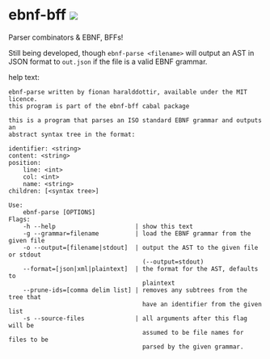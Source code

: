 # ebnf-bff ![](https://travis-ci.org/Lokidottir/ebnf-bff.svg?branch=master)

Parser combinators & EBNF, BFFs!

Still being developed, though `ebnf-parse <filename>` will output an AST in JSON
format to `out.json` if the file is a valid EBNF grammar.

help text:
```
ebnf-parse written by fionan haralddottir, available under the MIT licence.
this program is part of the ebnf-bff cabal package

this is a program that parses an ISO standard EBNF grammar and outputs an
abstract syntax tree in the format:

identifier: <string>
content: <string>
position:
    line: <int>
    col: <int>
    name: <string>
children: [<syntax tree>]

Use:
    ebnf-parse [OPTIONS]
Flags:
    -h --help                      | show this text
    -g --grammar=filename          | load the EBNF grammar from the given file
    -o --output=[filename|stdout]  | output the AST to the given file or stdout
                                     (--output=stdout)
    --format=[json|xml|plaintext]  | the format for the AST, defaults to
                                     plaintext
    --prune-ids=[comma delim list] | removes any subtrees from the tree that
                                     have an identifier from the given list
    -s --source-files              | all arguments after this flag will be
                                     assumed to be file names for files to be
                                     parsed by the given grammar.
```
